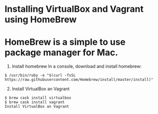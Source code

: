 Installing VirtualBox and Vagrant using HomeBrew
==

HomeBrew is a simple to use package manager for Mac. 
===

1. Install homebrew
In a console, download and install homebrew:
```
$ /usr/bin/ruby -e "$(curl -fsSL https://raw.githubusercontent.com/Homebrew/install/master/install)"
```
2. Install VirtualBox an Vagrant
```
$ brew cask install virtualbox
$ brew cask install vagrant
Install VirtualBox an Vagrant
```
